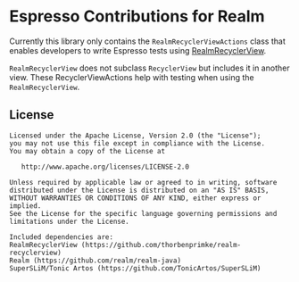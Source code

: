 # Espresso Contributions for Realm 
Currently this library only contains the `RealmRecyclerViewActions` class that enables developers to write Espresso tests using [RealmRecyclerView](https://github.com/thorbenprimke/realm-recyclerview). 

`RealmRecyclerView` does not subclass `RecyclerView` but includes it in another view. These RecyclerViewActions help with testing when using the `RealmRecyclerView`. 

## License
```
Licensed under the Apache License, Version 2.0 (the "License");
you may not use this file except in compliance with the License.
You may obtain a copy of the License at

   http://www.apache.org/licenses/LICENSE-2.0

Unless required by applicable law or agreed to in writing, software
distributed under the License is distributed on an "AS IS" BASIS,
WITHOUT WARRANTIES OR CONDITIONS OF ANY KIND, either express or implied.
See the License for the specific language governing permissions and
limitations under the License.

Included dependencies are:
RealmRecyclerView (https://github.com/thorbenprimke/realm-recyclerview)
Realm (https://github.com/realm/realm-java)
SuperSLiM/Tonic Artos (https://github.com/TonicArtos/SuperSLiM)
```